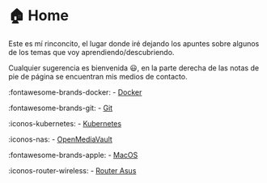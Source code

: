 # :house: Home

Este es mí rinconcito, el lugar donde iré dejando los apuntes sobre algunos de los temas que voy aprendiendo/descubriendo.

Cualquier sugerencia es bienvenida :smiley:, en la parte derecha de las notas de pie de página se encuentran mis medios de contacto.

:fontawesome-brands-docker: - [Docker](./Docker/Docker.md)

:fontawesome-brands-git: - [Git](./Git/introduccion-git.md)

:iconos-kubernetes: - [Kubernetes](./Kubernetes/introduccion-kubernetes.md)

:iconos-nas: - [OpenMediaVault](./OpenMediaVault/Politica-actualizaciones.md)

:fontawesome-brands-apple: - [MacOS](./MacOS/personalizando-terminal.md)

:iconos-router-wireless: - [Router Asus](./Asus/Custom-DDNS.md)

